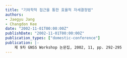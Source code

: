 ```yaml
---
title: "기하학적 접근을 통한 효율적 자세결정법"
authors:
- Jaegyu Jang
- Changdon Kee
date: "2002-11-01T00:00:00Z"
publishDate: "2002-11-01T00:00:00Z"
publication_types: ["domestic-conference"]
publication: |-
    제 9차 GNSS Workshop 논문집, 2002, 11, pp. 292-295
---
```

